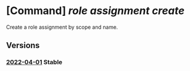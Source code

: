# [Command] _role assignment create_

Create a role assignment by scope and name.

## Versions

### [2022-04-01](/Resources/mgmt-plane/L3tzY29wZX0vcHJvdmlkZXJzL21pY3Jvc29mdC5hdXRob3JpemF0aW9uL3JvbGVhc3NpZ25tZW50cy97fQ==/2022-04-01.xml) **Stable**

<!-- mgmt-plane /{scope}/providers/microsoft.authorization/roleassignments/{} 2022-04-01 -->
